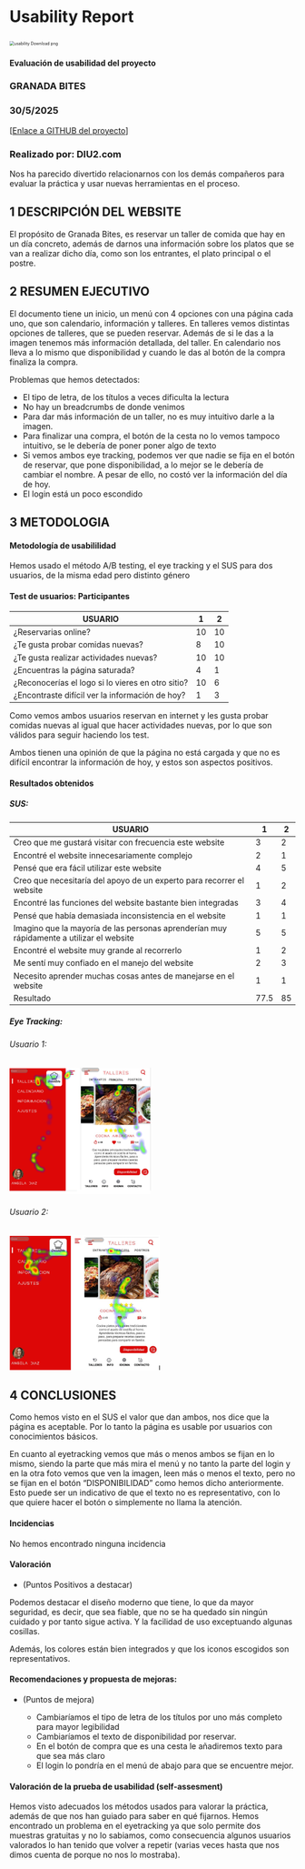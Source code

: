# Usability Report



<img src="https://encrypted-tbn0.gstatic.com/images?q=tbn:ANd9GcRF017nhV-TFmNER2OM8UbXtdN6xwAKBYrv0i6onNfKu6Yn0BV0RK6aiOroeXl73LSY-B0&usqp=CAU" alt="usability Download png" style="zoom:50%;" />

#### Evaluación de usabilidad del proyecto 

### GRANADA BITES

### 30/5/2025


[[Enlace a GITHUB del proyecto](https://github.com/pabloferugr/UX_CaseStudy)]





### Realizado por: DIU2.com

Nos ha parecido divertido relacionarnos con los demás compañeros para evaluar la práctica y usar nuevas herramientas en el proceso.











## 1 DESCRIPCIÓN DEL WEBSITE

El propósito de Granada Bites, es reservar un taller de comida que hay en un día concreto, además de darnos una información sobre los platos que se van a realizar dicho día, como son los entrantes, el plato principal o el postre.

 



## 2 RESUMEN EJECUTIVO



El documento tiene un inicio, un menú con 4 opciones con una página cada uno, que son calendario, información y talleres. En talleres vemos distintas opciones de talleres, que se pueden reservar. Además de si le das a la imagen tenemos más información detallada, del taller. En calendario nos lleva a lo mismo que disponibilidad y cuando le das al botón de la compra finaliza la compra.

Problemas que hemos detectados:
   - El tipo de letra, de los títulos a veces dificulta la lectura
   - No hay un breadcrumbs de donde venimos
   - Para dar más información de un taller, no es muy intuitivo darle a la imagen.
   - Para finalizar una compra, el botón de la cesta no lo vemos tampoco intuitivo, se le debería de poner poner algo de texto
   - Si vemos ambos eye tracking, podemos ver que nadie se fija en el botón de reservar, que pone disponibilidad, a lo mejor se le debería de cambiar el nombre. A pesar de ello, no costó ver la información del día de hoy.
   - El login está un poco escondido










## 3 METODOLOGIA 

#### Metodología de usabililidad

Hemos usado el método A/B testing, el eye tracking y el SUS para dos usuarios, de la misma edad pero distinto género

 

#### Test de usuarios: Participantes

| USUARIO | 1 | 2 |
| ---------- | -- | -- |
| ¿Reservarias online? | 10 | 10 |
| ¿Te gusta probar comidas nuevas? | 8 | 10 |
| ¿Te gusta realizar actividades nuevas? | 10 | 10 |
| ¿Encuentras la página saturada? | 4 | 1 |
| ¿Reconocerías el logo si lo vieres en otro sitio? | 10 | 6 |
| ¿Encontraste difícil ver la información de hoy? | 1 | 3 |


Como vemos ambos usuarios reservan en internet y les gusta probar comidas nuevas al igual que hacer actividades nuevas, por lo que son válidos para seguir haciendo los test.

Ambos tienen una opinión de que la página no está cargada y que no es difícil encontrar la información de hoy, y estos son aspectos positivos.



#### Resultados obtenidos

  ##### SUS:

| USUARIO | 1 | 2 |
| ------- | -- | -- |
| Creo que me gustará visitar con frecuencia este website | 3 | 2 |
| Encontré el website innecesariamente complejo | 2 | 1 |
| Pensé que era fácil utilizar este website | 4 | 5 |
| Creo que necesitaría del apoyo de un experto para recorrer el website | 1 | 2 |
| Encontré las funciones del website bastante bien integradas | 3 | 4 |
| Pensé que había demasiada inconsistencia en el website | 1 | 1 |
| Imagino que la mayoría de las personas aprenderían muy rápidamente a utilizar el website | 5 | 5 |
| Encontré el website muy grande al recorrerlo | 1 | 2 |
| Me sentí muy confiado en el manejo del website | 2 | 3 |
| Necesito aprender muchas cosas antes de manejarse en el website | 1 | 1 |
| Resultado | 77.5 | 85 |


  ##### Eye Tracking:

  ###### Usuario 1:
  <img src="./Usuario1AP.png" alt="Eye Tracking Usuario 1 AP" style="zoom:50%;" />

  ###### Usuario 2:

  <img src="./Usuario2AP.png" alt="Eye Tracking Usuario 2 AP" style="zoom:50%;" />











## 4 CONCLUSIONES 



Como hemos visto en el SUS el valor que dan ambos, nos dice que la página es aceptable. Por lo tanto la página es usable por usuarios con conocimientos básicos.

En cuanto al eyetracking vemos que más o menos ambos se fijan en lo mismo, siendo la parte que más mira el menú y no tanto la parte del login y en la otra foto vemos que ven la imagen, leen más o menos el texto, pero no se fijan en el botón “DISPONIBILIDAD” como hemos dicho anteriormente. Esto puede ser un indicativo de que el texto no es representativo, con lo que quiere hacer el botón o simplemente no llama la atención.




#### Incidencias

No hemos encontrado ninguna incidencia



#### Valoración 

* (Puntos Positivos a destacar)

Podemos destacar el diseño moderno que tiene, lo que da mayor seguridad, es decir, que sea fiable, que no se ha quedado sin ningún cuidado y por tanto sigue activa. Y la facilidad de uso exceptuando algunas cosillas.

Además, los colores están bien integrados y que los iconos escogidos son representativos.



#### Recomendaciones y propuesta de mejoras: 

* (Puntos de mejora)

   - Cambiaríamos el tipo de letra de los títulos por uno más completo para mayor legibilidad
   - Cambiaríamos el texto de disponibilidad por reservar.
   - En el botón de compra que es una cesta le añadiremos texto para que sea más claro
   - El login lo pondría en el menú de abajo para que se encuentre mejor.



#### Valoración de la prueba de usabilidad (self-assesment)

Hemos visto adecuados los métodos usados para valorar la práctica, además de que nos han guiado para saber en qué fijarnos. Hemos encontrado un problema en el eyetracking ya que solo permite dos muestras gratuitas y no lo sabiamos, como consecuencia algunos usuarios valorados lo han tenido que volver a repetir (varias veces hasta que nos dimos cuenta de porque no nos lo mostraba).
